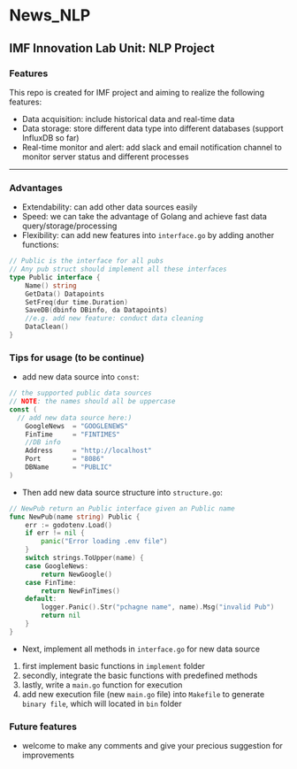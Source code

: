 # News_NLP

## IMF Innovation Lab Unit: NLP Project

### Features
This repo is created for IMF project and aiming to realize the following features:
* Data acquisition: include historical data and real-time data
* Data storage: store different data type into different databases (support InfluxDB so far)
* Real-time monitor and alert: add slack and email notification channel to monitor server status and different processes
------------------
### Advantages
* Extendability: can add other data sources easily
* Speed: we can take the advantage of Golang and achieve fast data query/storage/processing
* Flexibility: can add new features into `interface.go` by adding another functions:
```go
// Public is the interface for all pubs
// Any pub struct should implement all these interfaces
type Public interface {
	Name() string
	GetData() Datapoints
	SetFreq(dur time.Duration)
	SaveDB(dbinfo DBinfo, da Datapoints)
	//e.g. add new feature: conduct data cleaning 
	DataClean()
}
```
### Tips for usage (to be continue)
* add new data source into `const`:
```go
// the supported public data sources
// NOTE: the names should all be uppercase
const (
  // add new data source here:) 
	GoogleNews	= "GOOGLENEWS"
	FinTime     = "FINTIMES"
	//DB info
	Address		= "http://localhost"
	Port		= "8086"
	DBName		= "PUBLIC"
)
```
* Then add new data source structure into `structure.go`:
```go
// NewPub return an Public interface given an Public name
func NewPub(name string) Public {
	err := godotenv.Load()
	if err != nil {
		panic("Error loading .env file")
	}
	switch strings.ToUpper(name) {
	case GoogleNews:
		return NewGoogle()
	case FinTime:
		return NewFinTimes()
	default:
		logger.Panic().Str("pchagne name", name).Msg("invalid Pub")
		return nil
	}
}
```
* Next, implement all methods in `interface.go` for new data source
1. first implement basic functions in `implement` folder
2. secondly, integrate the basic functions with predefined methods
3. lastly, write a `main.go` function for execution
4. add new execution file (new `main.go` file) into `Makefile` to generate `binary file`, which will located in `bin` folder

### Future features
* welcome to make any comments and give your precious suggestion for improvements




